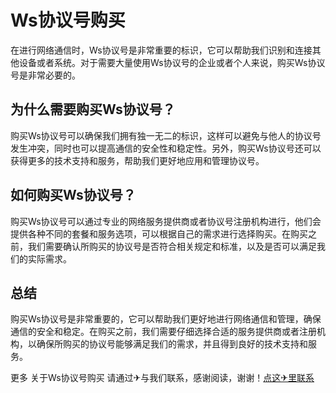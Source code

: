# Ws协议号购买

在进行网络通信时，Ws协议号是非常重要的标识，它可以帮助我们识别和连接其他设备或者系统。对于需要大量使用Ws协议号的企业或者个人来说，购买Ws协议号是非常必要的。

## 为什么需要购买Ws协议号？

购买Ws协议号可以确保我们拥有独一无二的标识，这样可以避免与他人的协议号发生冲突，同时也可以提高通信的安全性和稳定性。另外，购买Ws协议号还可以获得更多的技术支持和服务，帮助我们更好地应用和管理协议号。

## 如何购买Ws协议号？

购买Ws协议号可以通过专业的网络服务提供商或者协议号注册机构进行，他们会提供各种不同的套餐和服务选项，可以根据自己的需求进行选择购买。在购买之前，我们需要确认所购买的协议号是否符合相关规定和标准，以及是否可以满足我们的实际需求。

## 总结

购买Ws协议号是非常重要的，它可以帮助我们更好地进行网络通信和管理，确保通信的安全和稳定。在购买之前，我们需要仔细选择合适的服务提供商或者注册机构，以确保所购买的协议号能够满足我们的需求，并且得到良好的技术支持和服务。

更多 关于Ws协议号购买 请通过✈与我们联系，感谢阅读，谢谢！[点这✈里联系](https://acc.k02.cc)